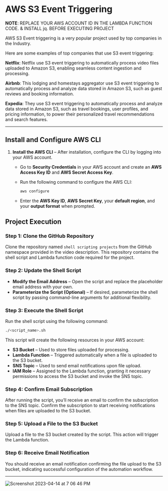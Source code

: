 # AWS S3 Event Triggering




**NOTE**: REPLACE YOUR AWS ACCOUNT ID IN THE LAMBDA FUNCTION CODE. & INSTALL jq. BEFORE EXECUTING PROJECT

AWS S3 Event triggering is a very popular project used by top companies in the Industry.

Here are some examples of top companies that use S3 event triggering:

**Netflix**: Netflix use S3 event triggering to automatically process video files uploaded to Amazon S3, enabling seamless content ingestion and processing.

**Airbnb**: This lodging and homestays aggregator use S3 event triggering to automatically process and analyze data stored in Amazon S3, such as guest reviews and booking information.

**Expedia**: They use S3 event triggering to automatically process and analyze data stored in Amazon S3, such as travel bookings, user profiles, and pricing information, to power their personalized travel recommendations and search features.

---

## Install and Configure AWS CLI

1. **Install the AWS CLI** – After installation, configure the CLI by logging into your AWS account.
   - Go to **Security Credentials** in your AWS account and create an **AWS Access Key ID** and **AWS Secret Access Key**.
   - Run the following command to configure the AWS CLI:

     ```bash
     aws configure
     ```

   - Enter the **AWS Key ID**, **AWS Secret Key**, your **default region**, and your **output format** when prompted.

## Project Execution

### Step 1: Clone the GitHub Repository

Clone the repository named `shell scripting projects` from the GitHub namespace provided in the video description. This repository contains the shell script and Lambda function code required for the project.

### Step 2: Update the Shell Script

- **Modify the Email Address** – Open the script and replace the placeholder email address with your own.
- **Parameterize the Script (Optional)** – If desired, parameterize the shell script by passing command-line arguments for additional flexibility.

### Step 3: Execute the Shell Script

Run the shell script using the following command:

```bash
./<script_name>.sh
```

This script will create the following resources in your AWS account:

- **S3 Bucket** – Used to store files uploaded for processing.
- **Lambda Function** – Triggered automatically when a file is uploaded to the S3 bucket.
- **SNS Topic** – Used to send email notifications upon file upload.
- **IAM Role** – Assigned to the Lambda function, granting it necessary permissions to access the S3 bucket and invoke the SNS topic.

### Step 4: Confirm Email Subscription

After running the script, you’ll receive an email to confirm the subscription to the SNS topic. Confirm the subscription to start receiving notifications when files are uploaded to the S3 bucket.

### Step 5: Upload a File to the S3 Bucket

Upload a file to the S3 bucket created by the script. This action will trigger the Lambda function.

### Step 6: Receive Email Notification

You should receive an email notification confirming the file upload to the S3 bucket, indicating successful configuration of the automation workflow.

---


![Screenshot 2023-04-14 at 7 06 46 PM](https://user-images.githubusercontent.com/43399466/232058778-a7299e9b-9892-471c-a05d-14d773b5b333.png)
